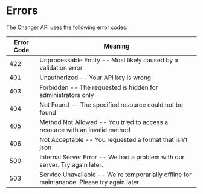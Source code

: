 # Errors

<aside class="notice">
    The Changer API uses the following error codes:
</aside>



Error Code | Meaning
---------- | -------
422 | Unprocessable Entity -- Most likely caused by a validation error
401 | Unauthorized -- Your API key is wrong
403 | Forbidden -- The requested is hidden for administrators only
404 | Not Found -- The specified resource could not be found
405 | Method Not Allowed -- You tried to access a resource with an invalid method
406 | Not Acceptable -- You requested a format that isn't json
500 | Internal Server Error -- We had a problem with our server. Try again later.
503 | Service Unavailable -- We're temporarially offline for maintanance. Please try again later.
